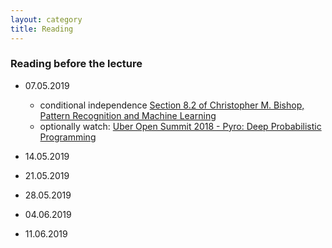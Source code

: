 ```yaml
---
layout: category
title: Reading
---
```


### Reading before the lecture

*   07.05.2019
    * conditional independence [Section 8.2 of Christopher M. Bishop, Pattern Recognition and
Machine Learning](http://users.isr.ist.utl.pt/~wurmd/Livros/school/Bishop%20-%20Pattern%20Recognition%20And%20Machine%20Learning%20-%20Springer%20%202006.pdf)
    * optionally watch: [Uber Open Summit 2018 - Pyro: Deep Probabilistic Programming](https://www.youtube.com/watch?v=aLFJ5ERxt2c&list=PLbDAmKF14YhGqQ6VIFwDqMpvaLwT-sLCE&index=6) 

*   14.05.2019
*   21.05.2019
*   28.05.2019
*   04.06.2019
*   11.06.2019